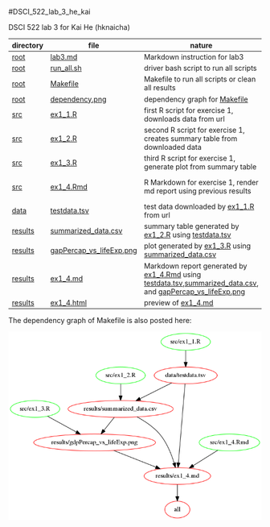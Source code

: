 #DSCI_522_lab_3_he_kai

DSCI 522 lab 3 for Kai He (hknaicha)

|directory|file|nature|usage|
|---------|----|------|-----|
|[root](https://github.ubc.ca/ubc-mds-2016/DSCI_522_lab_3_he_kai)|[lab3.md](https://github.ubc.ca/ubc-mds-2016/DSCI_522_lab_3_he_kai/blob/master/lab3.md)|Markdown instruction for lab3|open in Rstudio or view on github|
|[root](https://github.ubc.ca/ubc-mds-2016/DSCI_522_lab_3_he_kai)|[run_all.sh](https://github.ubc.ca/ubc-mds-2016/DSCI_522_lab_3_he_kai/blob/master/run_all.sh)|driver bash script to run all scripts|`bash run_all.sh`|
|[root](https://github.ubc.ca/ubc-mds-2016/DSCI_522_lab_3_he_kai)|[Makefile](https://github.ubc.ca/ubc-mds-2016/DSCI_522_lab_3_he_kai/blob/master/Makefile)|Makefile to run all scripts or clean all results|`make` or `make clean`|
|[root](https://github.ubc.ca/ubc-mds-2016/DSCI_522_lab_3_he_kai)|[dependency.png](https://github.ubc.ca/ubc-mds-2016/DSCI_522_lab_3_he_kai/blob/master/dependency.png)|dependency graph for [Makefile](https://github.ubc.ca/ubc-mds-2016/DSCI_522_lab_3_he_kai/blob/master/Makefile)|Open as png file or view on github|
|[src](https://github.ubc.ca/ubc-mds-2016/DSCI_522_lab_3_he_kai/tree/master/src)|[ex1_1.R](https://github.ubc.ca/ubc-mds-2016/DSCI_522_lab_3_he_kai/blob/master/src/ex1_1.R)|first R script for exercise 1, downloads data from url|`Rscript src/ex1_1.R <url> <destination>`|
|[src](https://github.ubc.ca/ubc-mds-2016/DSCI_522_lab_3_he_kai/tree/master/src)|[ex1_2.R](https://github.ubc.ca/ubc-mds-2016/DSCI_522_lab_3_he_kai/blob/master/src/ex1_2.R)|second R script for exercise 1, creates summary table from downloaded data|`Rscript src/ex1_2.R <input data> <output name>`|
|[src](https://github.ubc.ca/ubc-mds-2016/DSCI_522_lab_3_he_kai/tree/master/src)|[ex1_3.R](https://github.ubc.ca/ubc-mds-2016/DSCI_522_lab_3_he_kai/blob/master/src/ex1_3.R)|third R script for exercise 1, generate plot from summary table|`Rscript src/ex1_3.R <input table> <plot name>`|
|[src](https://github.ubc.ca/ubc-mds-2016/DSCI_522_lab_3_he_kai/tree/master/src)|[ex1_4.Rmd](https://github.ubc.ca/ubc-mds-2016/DSCI_522_lab_3_he_kai/blob/master/src/ex1_4.Rmd)|R Markdown for exercise 1, render md report using previous results|`Rscript -e 'rmarkdown::render("src/ex1_4.Rmd", output_dir = <out dir>)'`|
|[data](https://github.ubc.ca/ubc-mds-2016/DSCI_522_lab_3_he_kai/tree/master/data)|[testdata.tsv](https://github.ubc.ca/ubc-mds-2016/DSCI_522_lab_3_he_kai/blob/master/data/testdata.tsv)|test data downloaded by [ex1_1.R](https://github.ubc.ca/ubc-mds-2016/DSCI_522_lab_3_he_kai/blob/master/src/ex1_1.R) from url|read in as tsv file|
|[results](https://github.ubc.ca/ubc-mds-2016/DSCI_522_lab_3_he_kai/tree/master/results)|[summarized_data.csv](https://github.ubc.ca/ubc-mds-2016/DSCI_522_lab_3_he_kai/blob/master/results/summarized_data.csv)|summary table generated by [ex1_2.R](https://github.ubc.ca/ubc-mds-2016/DSCI_522_lab_3_he_kai/blob/master/src/ex1_2.R) using [testdata.tsv](https://github.ubc.ca/ubc-mds-2016/DSCI_522_lab_3_he_kai/blob/master/data/testdata.tsv)|read in as csv file|
|[results](https://github.ubc.ca/ubc-mds-2016/DSCI_522_lab_3_he_kai/tree/master/results)|[gapPercap_vs_lifeExp.png](https://github.ubc.ca/ubc-mds-2016/DSCI_522_lab_3_he_kai/blob/master/results/gdpPercap_vs_lifeExp.png)|plot generated by [ex1_3.R](https://github.ubc.ca/ubc-mds-2016/DSCI_522_lab_3_he_kai/blob/master/src/ex1_3.R) using [summarized_data.csv](https://github.ubc.ca/ubc-mds-2016/DSCI_522_lab_3_he_kai/blob/master/results/summarized_data.csv)|open as png file or view on github|
|[results](https://github.ubc.ca/ubc-mds-2016/DSCI_522_lab_3_he_kai/tree/master/results)|[ex1_4.md](https://github.ubc.ca/ubc-mds-2016/DSCI_522_lab_3_he_kai/blob/master/results/ex1_4.md)|Markdown report generated by [ex1_4.Rmd](https://github.ubc.ca/ubc-mds-2016/DSCI_522_lab_3_he_kai/blob/master/src/ex1_4.Rmd) using [testdata.tsv](https://github.ubc.ca/ubc-mds-2016/DSCI_522_lab_3_he_kai/blob/master/data/testdata.tsv),[summarized_data.csv](https://github.ubc.ca/ubc-mds-2016/DSCI_522_lab_3_he_kai/blob/master/results/summarized_data.csv), and [gapPercap_vs_lifeExp.png](https://github.ubc.ca/ubc-mds-2016/DSCI_522_lab_3_he_kai/blob/master/results/gdpPercap_vs_lifeExp.png)|open with rstudio or view on github|
|[results](https://github.ubc.ca/ubc-mds-2016/DSCI_522_lab_3_he_kai/tree/master/results)|[ex1_4.html](https://github.ubc.ca/ubc-mds-2016/DSCI_522_lab_3_he_kai/blob/master/results/ex1_4.html)|preview of [ex1_4.md](https://github.ubc.ca/ubc-mds-2016/DSCI_522_lab_3_he_kai/blob/master/results/ex1_4.md)|open in browser|


The dependency graph of Makefile is also posted here:

![Makefile dependency graph](dependency.png)
